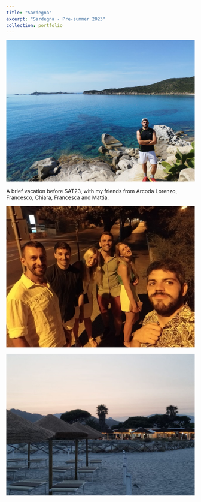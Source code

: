 ```yaml
---
title: "Sardegna"
excerpt: "Sardegna - Pre-summer 2023"
collection: portfolio
---
```

![SD1](/images/SD1.jpeg)

A brief vacation before SAT23, with my friends from Arcoda Lorenzo, Francesco, Chiara, Francesca and Mattia.  

![SD2](/images/SD2.jpeg)

![SD3](/images/SD3.jpeg)
